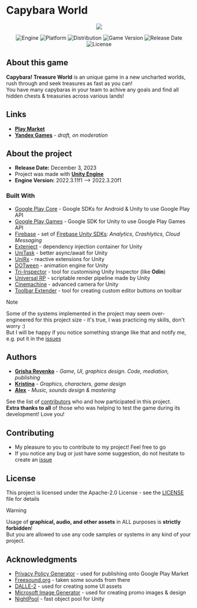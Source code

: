 # Capybara World

<p align="center">
   <img src="https://github.com/revenkogrisha/CapybaraWorld/blob/main/GameGif.gif">
</p>

<p align="center">
   <img src="https://img.shields.io/badge/Engine-Unity%202022.3.20f1-blueviolet?style=&logo=unity" alt="Engine">
   <img src="https://img.shields.io/badge/Platform-Android 7+%20-brightgreen?style=&logo=android" alt="Platform">
   <img src="https://img.shields.io/badge/Play_Market-Available%20-brightgreen?style=&logo=google play" alt="Distribution">
   <img src="https://img.shields.io/badge/Version-1.0.2-blue" alt="Game Version">
   <img src="https://img.shields.io/badge/Release Date-3.12.2023-red" alt="Release Date">
   <img src="https://img.shields.io/badge/License-Apache--2.0%20-yellow?style=&logo=apache" alt="License">
</p>

## About this game

**Capybara! Treasure World** is an unique game in a new uncharted worlds, rush through and seek treasures as fast as you can!  
You have many capybaras in your team to achive any goals and find all hidden chests & treasuries across various lands!

## Links

* **[Play Market](https://play.google.com/store/apps/details?id=com.Revenko.org.CapybaraTreasureWorld)**
* **[Yandex Games](https://yandex.ru/games/app/294270?draft=true&lang=ru)** - *draft, on moderation*

## About the project

* **Release Date:** December 3, 2023
* Project was made with **[Unity Engine](https://unity.com/)**
* **Engine Version:** 2022.3.11f1 --> 2022.3.20f1

### Built With

* [Google Play Core](https://developer.android.com/reference/com/google/android/play/core/release-notes) - Google SDKs for Android & Unity to use Google Play API 
* [Google Play Games](https://github.com/playgameservices/play-games-plugin-for-unity) - Google SDK for Unity to use Google Play Games API 
* [Firebase](https://firebase.google.com/) - set of [Firebase Unity SDKs](https://github.com/firebase/firebase-unity-sdk): *Analytics*, *Crashlytics*, *Cloud Messaging*
* [Extenject](https://github.com/Mathijs-Bakker/Extenject) - dependency injection container for Unity
* [UniTask](https://github.com/Cysharp/UniTask) - better async/await for Unity
* [UniRx](https://github.com/neuecc/UniRx) - reactive extensions for Unity
* [DOTween](http://dotween.demigiant.com/) - animation engine for Unity
* [Tri-Inspector](https://github.com/codewriter-packages/Tri-Inspector) - tool for customising Unity Inspector (like **Odin**)
* [Universal RP](https://unity.com/ru/srp/universal-render-pipeline) - scriptable render pipeline made by Unity
* [Cinemachine](https://unity.com/unity/features/editor/art-and-design/cinemachine) - advanced camera for Unity
* [Toolbar Extender](https://github.com/marijnz/unity-toolbar-extender) - tool for creating custom editor buttons on toolbar 

>[!NOTE]
>Some of the systems implemented in the project may seem over-engineered for this project size - it's true, I was practicing my skills, don't worry :)  
>But I will be happy if you notice something strange like that and notify me, e.g. put it in the [issues](https://github.com/revenkogrisha/CapybaraWorld/issues)

## Authors

* **[Grisha Revenko](https://github.com/revenkogrisha)** - *Game, UI, graphics design. Code, mediation, publishing*
* **[Kristina](https://t.me/krisdvg_10)** - *Graphics, characters, game design*
* **[Alex](https://t.me/FreeInTheKnowledge36)** - *Music, sounds design & mastering*

See the list of [contributors](https://github.com/revenkogrisha/CapybaraWorld/contributors) who and how participated in this project.  
**Extra thanks to all** of those who was helping to test the game during its development! Love you!

## Contributing

* My pleasure to you to contribute to my project! Feel free to go
* If you notice any bug or just have some suggestion, do not hesitate to create an [issue](https://github.com/revenkogrisha/CapybaraWorld/issues)

## License

This project is licensed under the Apache-2.0 License - see the [LICENSE](LICENSE) file for details
  
>[!WARNING]
>Usage of **graphical, audio, and other assets** in ALL purposes is **strictly forbidden**!  
>But you are allowed to use any code samples or systems in any kind of your project.

## Acknowledgments

* [Privacy Policy Generator](https://github.com/nisrulz/app-privacy-policy-generator) - used for publishing onto Google Play Market
* [Freesound.org](https://freesound.org/) - taken some sounds from there
* [DALLE-2](https://openai.com/product/dall-e-2) - used for creating some UI assets
* [Microsoft Image Generator](https://www.bing.com/create) - used for creating promo images & design
* [NightPool](https://github.com/MeeXaSiK/NightPool) - fast object pool for Unity
